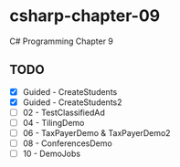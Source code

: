 # csharp-chapter-09
C# Programming Chapter 9

## TODO
- [X] Guided - CreateStudents
- [X] Guided - CreateStudents2
- [ ] 02 - TestClassifiedAd
- [ ] 04 - TilingDemo
- [ ] 06 - TaxPayerDemo & TaxPayerDemo2
- [ ] 08 - ConferencesDemo
- [ ] 10 - DemoJobs